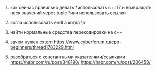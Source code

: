 1) как сейчас правильно делать
    *использовать с++17 и возвращать неск значений через tuple
    *или использовать ссылки
2) когла использовать endl а когда \n

3) найти нормальные средства перекодировки на c++

4) зачем нужен extern
https://www.cyberforum.ru/cpp-beginners/thread1783229.html

5) разобраться с константными указателями/ссылками 
https://habr.com/ru/post/348198/
https://habr.com/ru/post/206458/
